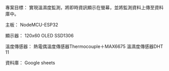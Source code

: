 專案目標：
實現溫濕度監測，將即時資訊顯示在螢幕，並將監測資料上傳至資料庫中。

主板：
NodeMCU-ESP32

顯示器：
120x60 OLED SSD1306

溫度傳感器：
熱電偶溫度傳感器Thermocouple＋MAX6675
溫濕度傳感器DHT 11

資料庫：
Google sheets
